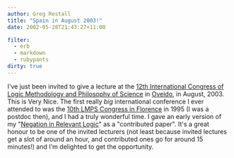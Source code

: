 ```yaml
---
author: Greg Restall
title: "Spain in August 2003!"
date: 2002-05-28T21:43:27+11:00

filter:
  - erb
  - markdown
  - rubypants
dirty: true
---
```


<p>I've just been invited to give a lecture at the <a href="http://www.uniovi.es/Congresos/2003/DLMPS/">12th International Congress of Logic Methodology and Philosophy of Science</a> in <a href="">Oveido</a>, in August, 2003.  This is Very Nice.  The first really <em>big</em> international conference I ever attended  to was the <a href="http://www.uniovi.es/Congresos/2003/DLMPS/Earlier/Welcome.htm">10th LMPS Congress in Florence</a> in 1995 (I was a postdoc then), and I had a truly wonderful time.  I gave an early version of my "<a href="http://consequently.org/publications.html#negrl">Negation in Relevant Logic</a>" as a "contributed paper".  It's a great honour to be one of the invited lecturers (not least because invited lectures get a slot of around an hour, and contributed ones go for around 15 minutes!) and I'm delighted to get the opportunity.</p>




